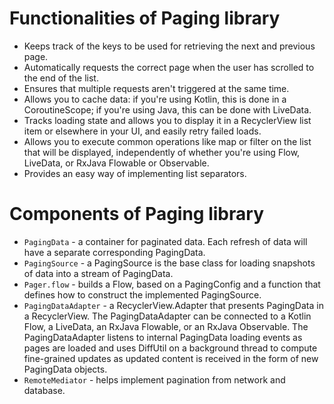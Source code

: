 # Functionalities of Paging library

- Keeps track of the keys to be used for retrieving the next and previous page.
- Automatically requests the correct page when the user has scrolled to the end of the list.
- Ensures that multiple requests aren't triggered at the same time.
- Allows you to cache data: if you're using Kotlin, this is done in a CoroutineScope; if you're using Java, this can be done with LiveData.
- Tracks loading state and allows you to display it in a RecyclerView list item or elsewhere in your UI, and easily retry failed loads.
- Allows you to execute common operations like map or filter on the list that will be displayed, independently of whether you're using Flow, LiveData, or RxJava Flowable or Observable.
- Provides an easy way of implementing list separators.

# Components of Paging library

- `PagingData` - a container for paginated data. Each refresh of data will have a separate corresponding PagingData.
- `PagingSource` - a PagingSource is the base class for loading snapshots of data into a stream of PagingData.
- `Pager.flow` - builds a Flow<PagingData>, based on a PagingConfig and a function that defines how to construct the implemented PagingSource.
- `PagingDataAdapter` - a RecyclerView.Adapter that presents PagingData in a RecyclerView. The PagingDataAdapter can be connected to a Kotlin Flow, a LiveData, an RxJava Flowable, or an RxJava Observable. The PagingDataAdapter listens to internal PagingData loading events as pages are loaded and uses DiffUtil on a background thread to compute fine-grained updates as updated content is received in the form of new PagingData objects.
- `RemoteMediator` - helps implement pagination from network and database.
